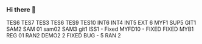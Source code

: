 ### Hi there 👋

<!--
**Rehman-Developer/Rehman-Developer** is a ✨ _special_ ✨ repository because its `README.md` (this file) appears on your GitHub profile.

Here are some ideas to get you started:

- 🔭 I’m currently working on ...
- 🌱 I’m currently learning ...
- 👯 I’m looking to collaborate on ...
- 🤔 I’m looking for help with ...
- 💬 Ask me about ...
- 📫 How to reach me: ...
- 😄 Pronouns: ...
- ⚡ Fun fact: ...
-->
TES6
TES7
TES3
TES6
TES9
TES10
INT6
INT4
INT5
EXT 6
MYF1
SUP5
GIT1
SAM2
SAM 01
sam02
SAM3
git1
ISS1 - Fixed
MYFD10 - FIXED
FIXED
MYB1
REG 01
RAN2
DEMO2 2 FIXED
BUG - 5
RAN 2
